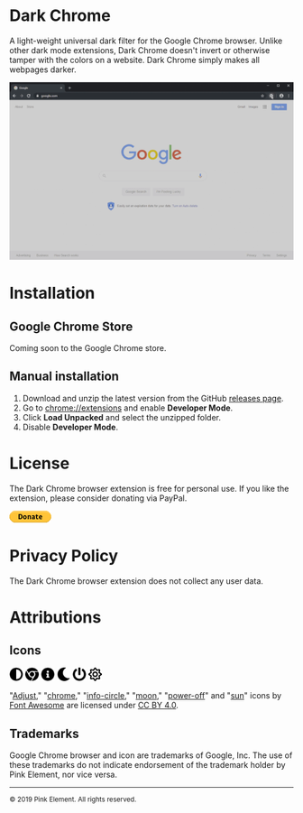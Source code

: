 # Dark Chrome
A light-weight universal dark filter for the Google Chrome browser. Unlike other dark mode extensions, Dark Chrome doesn't invert or otherwise tamper with the colors on a website. Dark Chrome simply makes all webpages darker.

![Demo](images/demo.gif)

# Installation
## Google Chrome Store
Coming soon to the Google Chrome store.

## Manual installation
1. Download and unzip the latest version from the GitHub [releases page](https://github.com/pinkelement/dark-chrome/releases).
2. Go to [chrome://extensions](chrome://extensions) and enable **Developer Mode**.
3. Click **Load Unpacked** and select the unzipped folder.
4. Disable **Developer Mode**.

# License
The Dark Chrome browser extension is free for personal use. If you like the extension, please consider donating via PayPal.

[![Donate with PayPal button](images/btn_donate_SM.gif)](https://www.paypal.com/cgi-bin/webscr?cmd=_s-xclick&hosted_button_id=582D96R5D5CBY)

# Privacy Policy
The Dark Chrome browser extension does not collect any user data.

# Attributions
## Icons
<img src="images/adjust-solid.svg" width="24"> <img src="images/chrome-brands.svg" width="24"> <img src="images/info-circle-solid.svg" width="24"> <img src="images/moon-solid.svg" width="24"> <img src="images/power-off-solid.svg" width="24"> <img src="images/sun-regular.svg" width="24">

"[Adjust](https://fontawesome.com/icons/adjust?style=solid)," "[chrome](https://fontawesome.com/icons/chrome?style=brands)," "[info-circle](https://fontawesome.com/icons/info-circle)," "[moon](https://fontawesome.com/icons/moon?style=solid)," "[power-off](https://fontawesome.com/icons/power-off?style=solid)" and "[sun](https://fontawesome.com/icons/sun?style=regular)" icons by [Font Awesome](https://fontawesome.com) are licensed under [CC BY 4.0](https://creativecommons.org/licenses/by/4.0/).

## Trademarks
Google Chrome browser and icon are trademarks of Google, Inc. The use of these trademarks do not indicate endorsement of the trademark holder by Pink Element, nor vice versa.

---
<sup>&copy; 2019 Pink Element. All rights reserved.</sup>
